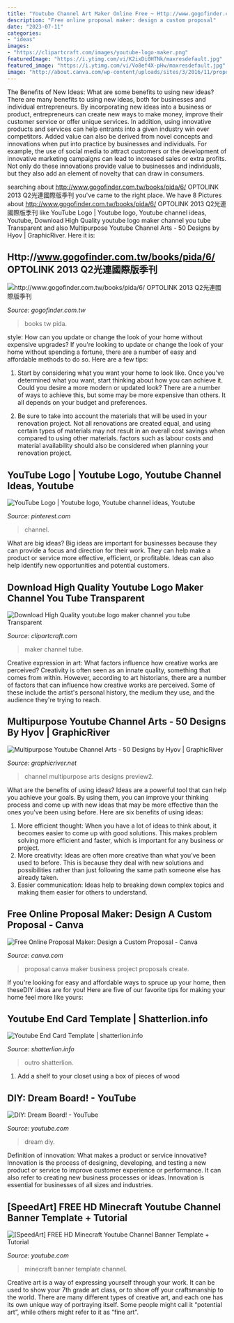 ```yaml
---
title: "Youtube Channel Art Maker Online Free ~ Http://www.gogofinder.com.tw/books/pida/6/ Optolink 2013 Q2光連國際版季刊"
description: "Free online proposal maker: design a custom proposal"
date: "2023-07-11"
categories:
- "ideas"
images:
- "https://clipartcraft.com/images/youtube-logo-maker.png"
featuredImage: "https://i.ytimg.com/vi/K2ixDi0HTNk/maxresdefault.jpg"
featured_image: "https://i.ytimg.com/vi/Vo8ef4X-pHw/maxresdefault.jpg"
image: "http://about.canva.com/wp-content/uploads/sites/3/2016/11/proposal-maker-.png"
---
```



The Benefits of New Ideas: What are some benefits to using new ideas?
There are many benefits to using new ideas, both for businesses and individual entrepreneurs. By incorporating new ideas into a business or product, entrepreneurs can create new ways to make money, improve their customer service or offer unique services. In addition, using innovative products and services can help entrants into a given industry win over competitors.
Added value can also be derived from novel concepts and innovations when put into practice by businesses and individuals. For example, the use of social media to attract customers or the development of innovative marketing campaigns can lead to increased sales or extra profits. Not only do these innovations provide value to businesses and individuals, but they also add an element of novelty that can draw in consumers.

	

		
searching about http://www.gogofinder.com.tw/books/pida/6/ OPTOLINK 2013 Q2光連國際版季刊 you've came to the right place. We have 8 Pictures about http://www.gogofinder.com.tw/books/pida/6/ OPTOLINK 2013 Q2光連國際版季刊 like YouTube Logo | Youtube logo, Youtube channel ideas, Youtube, Download High Quality youtube logo maker channel you tube Transparent and also Multipurpose Youtube Channel Arts - 50 Designs by Hyov | GraphicRiver. Here it is:
		
    
## Http://www.gogofinder.com.tw/books/pida/6/ OPTOLINK 2013 Q2光連國際版季刊

<img loading=lazy src="http://www.gogofinder.com.tw/books/pida/6/s/13722181721W6LG5F2.jpg" onerror="this.onerror=null;this.src='https://tse2.mm.bing.net/th?id=OIP.o__igtC0Lm8wJnVoo_iuKQHaKf&amp;pid=15.1';" alt="http://www.gogofinder.com.tw/books/pida/6/ OPTOLINK 2013 Q2光連國際版季刊">

_Source: gogofinder.com.tw_

>books tw pida. 

	

style: How can you update or change the look of your home without expensive upgrades?
If you're looking to update or change the look of your home without spending a fortune, there are a number of easy and affordable methods to do so. Here are a few tips: 
1. Start by considering what you want your home to look like. Once you've determined what you want, start thinking about how you can achieve it. Could you desire a more modern or updated look? There are a number of ways to achieve this, but some may be more expensive than others. It all depends on your budget and preferences. 

2. Be sure to take into account the materials that will be used in your renovation project. Not all renovations are created equal, and using certain types of materials may not result in an overall cost savings when compared to using other materials. factors such as labour costs and material availability should also be considered when planning your renovation project.

    
## YouTube Logo | Youtube Logo, Youtube Channel Ideas, Youtube

<img loading=lazy src="https://i.pinimg.com/736x/e7/ec/b8/e7ecb88f8aa92d1b9d1925558032a497.jpg" onerror="this.onerror=null;this.src='https://tse4.mm.bing.net/th?id=OIP.QQ4da3pZSX-vCtZ2gjTbzwHaD4&amp;pid=15.1';" alt="YouTube Logo | Youtube logo, Youtube channel ideas, Youtube">

_Source: pinterest.com_

>channel. 

	

What are big ideas?
Big ideas are important for businesses because they can provide a focus and direction for their work. They can help make a product or service more effective, efficient, or profitable. Ideas can also help identify new opportunities and potential customers.

    
## Download High Quality Youtube Logo Maker Channel You Tube Transparent

<img loading=lazy src="https://clipartcraft.com/images/youtube-logo-maker.png" onerror="this.onerror=null;this.src='https://tse1.mm.bing.net/th?id=OIP.7tgUb52VaMEN48Q0Fu0AWwHaE5&amp;pid=15.1';" alt="Download High Quality youtube logo maker channel you tube Transparent">

_Source: clipartcraft.com_

>maker channel tube. 

	

Creative expression in art: What factors influence how creative works are perceived?
Creativity is often seen as an innate quality, something that comes from within. However, according to art historians, there are a number of factors that can influence how creative works are perceived. Some of these include the artist's personal history, the medium they use, and the audience they're trying to reach.

    
## Multipurpose Youtube Channel Arts - 50 Designs By Hyov | GraphicRiver

<img loading=lazy src="https://s3.envato.com/files/195236503/01_preview2.jpg" onerror="this.onerror=null;this.src='https://tse1.mm.bing.net/th?id=OIP.BxKdg0_nEr1xoDOCwnMNAgHaEL&amp;pid=15.1';" alt="Multipurpose Youtube Channel Arts - 50 Designs by Hyov | GraphicRiver">

_Source: graphicriver.net_

>channel multipurpose arts designs preview2. 

	

What are the benefits of using ideas?
Ideas are a powerful tool that can help you achieve your goals. By using them, you can improve your thinking process and come up with new ideas that may be more effective than the ones you’ve been using before. Here are six benefits of using ideas: 
1. More efficient thought: When you have a lot of ideas to think about, it becomes easier to come up with good solutions. This makes problem solving more efficient and faster, which is important for any business or project. 
2. More creativity: Ideas are often more creative than what you’ve been used to before. This is because they deal with new solutions and possibilities rather than just following the same path someone else has already taken. 
3. Easier communication: Ideas help to breaking down complex topics and making them easier for others to understand.

    
## Free Online Proposal Maker: Design A Custom Proposal - Canva

<img loading=lazy src="http://about.canva.com/wp-content/uploads/sites/3/2016/11/proposal-maker-.png" onerror="this.onerror=null;this.src='https://tse3.mm.bing.net/th?id=OIP.sr_f8waLT2kgjSo8arlHVwHaHa&amp;pid=15.1';" alt="Free Online Proposal Maker: Design a Custom Proposal - Canva">

_Source: canva.com_

>proposal canva maker business project proposals create. 

	

If you're looking for easy and affordable ways to spruce up your home, then theseDIY ideas are for you! Here are five of our favorite tips for making your home feel more like yours: 

    
## Youtube End Card Template | Shatterlion.info

<img loading=lazy src="http://shatterlion.info/wp-content/uploads/2018/01/youtube-end-card-template-youtube-outro-template-by-beekdzn-d5keq8y.jpg" onerror="this.onerror=null;this.src='https://tse4.mm.bing.net/th?id=OIP.FsMat78omdjvHhWnyderQwHaEK&amp;pid=15.1';" alt="Youtube End Card Template | shatterlion.info">

_Source: shatterlion.info_

>outro shatterlion. 

	

1. Add a shelf to your closet using a box of pieces of wood 

    
## DIY: Dream Board! - YouTube

<img loading=lazy src="https://i.ytimg.com/vi/K2ixDi0HTNk/maxresdefault.jpg" onerror="this.onerror=null;this.src='https://tse2.mm.bing.net/th?id=OIP.Y4Uc68o7HUrNxC_Ut_rZ1gHaEK&amp;pid=15.1';" alt="DIY: Dream Board! - YouTube">

_Source: youtube.com_

>dream diy. 

	

Definition of innovation: What makes a product or service innovative?
Innovation is the process of designing, developing, and testing a new product or service to improve customer experience or performance. It can also refer to creating new business processes or ideas. Innovation is essential for businesses of all sizes and industries.

    
## [SpeedArt] FREE HD Minecraft Youtube Channel Banner Template + Tutorial

<img loading=lazy src="https://i.ytimg.com/vi/Vo8ef4X-pHw/maxresdefault.jpg" onerror="this.onerror=null;this.src='https://tse4.mm.bing.net/th?id=OIP.EB9OrNtTRmgHEa-cYcpf-wHaEK&amp;pid=15.1';" alt="[SpeedArt] FREE HD Minecraft Youtube Channel Banner Template + Tutorial">

_Source: youtube.com_

>minecraft banner template channel. 

	

Creative art is a way of expressing yourself through your work. It can be used to show your 7th grade art class, or to show off your craftsmanship to the world. There are many different types of creative art, and each one has its own unique way of portraying itself. Some people might call it “potential art”, while others might refer to it as “fine art”.


